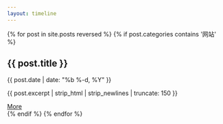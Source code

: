 ```yaml
---
layout: timeline
---
```


<section class="timeline">
  <div class="container">
  {% for post in site.posts reversed %}
    {% if post.categories contains '网站' %}
      <div class="timeline-item">
        <div class="timeline-img"></div>
        <div class="timeline-content">
          <h2>{{ post.title }}</h2>
          <div class="date">{{ post.date | date: "%b %-d, %Y" }}</div>
          <p>{{ post.excerpt | strip_html | strip_newlines | truncate: 150 }}</p>
          <a class="btn-more" href="javascript:void(0)">More</a>
        </div>
      </div>
    {% endif %}
  {% endfor %}
  </div>
</section>